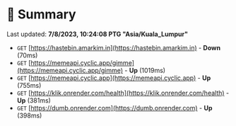 # 📖 Summary
Last updated: **7/8/2023, 10:24:08 PTG "Asia/Kuala_Lumpur"**

- `GET` [https://hastebin.amarkim.in](https://hastebin.amarkim.in) - **Down** (70ms)
- `GET` [https://memeapi.cyclic.app/gimme](https://memeapi.cyclic.app/gimme) - **Up** (1019ms)
- `GET` [https://memeapi.cyclic.app](https://memeapi.cyclic.app) - **Up** (755ms)
- `GET` [https://klik.onrender.com/health](https://klik.onrender.com/health) - **Up** (381ms)
- `GET` [https://dumb.onrender.com](https://dumb.onrender.com) - **Up** (398ms)
